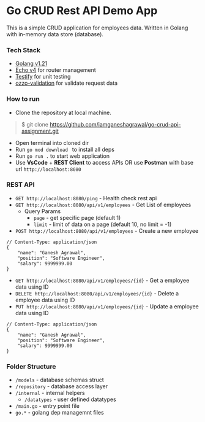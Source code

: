 # Go CRUD Rest API Demo App

This is a simple CRUD application for employees data. Written in Golang with in-memory data store (database).


### Tech Stack
- [Golang v1.21](https://go.dev/doc/install)
- [Echo v4](https://github.com/labstack/echo) for router management
- [Testify](https://github.com/stretchr/testify) for unit testing
- [ozzo-validation](https://github.com/go-ozzo/ozzo-validation) for validate request data


### How to run
- Clone the repository at local machine. 
> $ git clone https://github.com/iamganeshagrawal/go-crud-api-assignment.git
- Open terminal into cloned dir
- Run `go mod download ` to install all deps
- Run `go run .` to start web application
- Use **VsCode** + **REST Client** to access APIs OR use **Postman** with base url `http://localhost:8080`


### REST API
- `GET http://localhost:8080/ping` - Health check rest api
- `GET http://localhost:8080/api/v1/employees` - Get List of employees 
  - Query Params
    - `page` - get specific page (default 1)
    - `limit` - limit of data on a page (default 10, no limit = -1)
- `POST http://localhost:8080/api/v1/employees` - Create a new employee
```
// Content-Type: application/json
{
    "name": "Ganesh Agrawal",
    "position": "Software Engineer",
    "salary": 9999999.00
}
```
- `GET http://localhost:8080/api/v1/employees/{id}` - Get a employee data using ID
- `DELETE http://localhost:8080/api/v1/employees/{id}` - Delete a employee data using ID
- `PUT http://localhost:8080/api/v1/employees/{id}` - Update a employee data using ID
```
// Content-Type: application/json
{
    "name": "Ganesh Agrawal",
    "position": "Software Engineer",
    "salary": 9999999.00
}
```


### Folder Structure
- `/models` - database schemas struct
- `/repository` - database access layer
- `/internal` - internal helpers
  - `/datatypes` - user defined datatypes
- `/main.go` - entry point file
- `go.*` - golang dep managemnt files